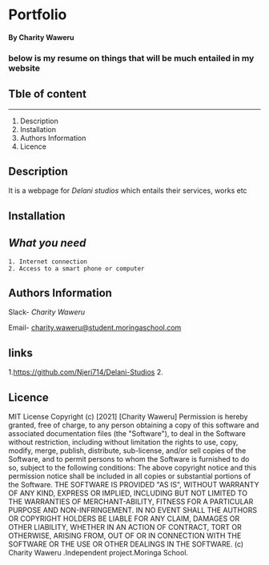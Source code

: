 # Portfolio

#### By Charity Waweru
 ### below is my resume on things that will be much entailed in my website

## Tble of content 
---
1. Description
2. Installation 
3. Authors Information
4. Licence

## Description
It is a webpage for *Delani studios* which entails their services, works etc

## Installation 
  ## *What you need*
    1. Internet connection
    2. Access to a smart phone or computer

## Authors Information 
Slack- *Charity Waweru*

Email- charity.waweru@student.moringaschool.com

## links
1.https://github.com/Njeri714/Delani-Studios
2.

## Licence
MIT License
Copyright (c)    [2021]    [Charity Waweru]
Permission is hereby granted, free of charge, to any person obtaining a copy
of this software and associated documentation files (the "Software"), to deal
in the Software without restriction, including without limitation the rights
to use, copy, modify, merge, publish, distribute, sub-license, and/or sell
copies of the Software, and to permit persons to whom the Software is
furnished to do so, subject to the following conditions:
The above copyright notice and this permission notice shall be included in all
copies or substantial portions of the Software.
THE SOFTWARE IS PROVIDED "AS IS", WITHOUT WARRANTY OF ANY KIND, EXPRESS OR
IMPLIED, INCLUDING BUT NOT LIMITED TO THE WARRANTIES OF MERCHANT-ABILITY,
FITNESS FOR A PARTICULAR PURPOSE AND NON-INFRINGEMENT. IN NO EVENT SHALL THE
AUTHORS OR COPYRIGHT HOLDERS BE LIABLE FOR ANY CLAIM, DAMAGES OR OTHER
LIABILITY, WHETHER IN AN ACTION OF CONTRACT, TORT OR OTHERWISE, ARISING FROM,
OUT OF OR IN CONNECTION WITH THE SOFTWARE OR THE USE OR OTHER DEALINGS IN THE
SOFTWARE.  (c) Charity Waweru .Independent project.Moringa School.